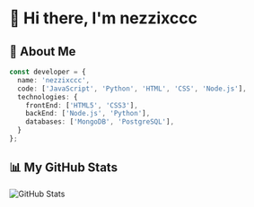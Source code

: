 # 👋 Hi there, I'm nezzixccc

## 🌟 About Me
```typescript
const developer = {
  name: 'nezzixccc',
  code: ['JavaScript', 'Python', 'HTML', 'CSS', 'Node.js'],
  technologies: {
    frontEnd: ['HTML5', 'CSS3'],
    backEnd: ['Node.js', 'Python'],
    databases: ['MongoDB', 'PostgreSQL'],
  }
};
```
## 📊 My GitHub Stats
![GitHub Stats](https://github-readme-stats.vercel.app/api?username=disconnect-dev&show_icons=true&theme=dark&hide_border=true)

